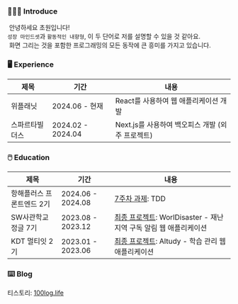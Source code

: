 ### 👩🏻‍💻 Introduce
&nbsp;안녕하세요 초원입니다! <br />
`성장 마인드셋`과 `활동적인 내향형`, 이 두 단어로 저를 설명할 수 있을 것 같아요. <br />
&nbsp;화면 그리는 것을 포함한 프로그래밍의 모든 동작에 큰 흥미를 가지고 있습니다. <br />

### 🖥️ Experience

|제목|기간|내용|
|---|---|---|
|위플래닛|2024.06 - 현재|React를 사용하여 웹 애플리케이션 개발|
|스파르타빌더스|2024.02 - 2024.04|Next.js를 사용하여 백오피스 개발 (외주 프로젝트)|

### 🖱️ Education
|제목|기간|내용|
|---|---|---|
|항해플러스 프론트엔드 2기|2024.06 - 2024.08|[7주차 과제](https://github.com/kimfield98/front_2nd/commits/main/): TDD|
|SW사관학교정글 7기|2023.08 - 2023.12|[최종 프로젝트](https://github.com/kimfield98/teampjt2-worldisaster): WorlDisaster - 재난지역 구독 알림 웹 애플리케이션|
|KDT 멀티잇 2기|2023.01 - 2023.06|[최종 프로젝트](https://github.com/kimfield98/teampjt1-altudy): Altudy - 학습 관리 웹 애플리케이션|

### ⌨️ Blog
티스토리: [100log.life](https://kimfield.tistory.com/)
